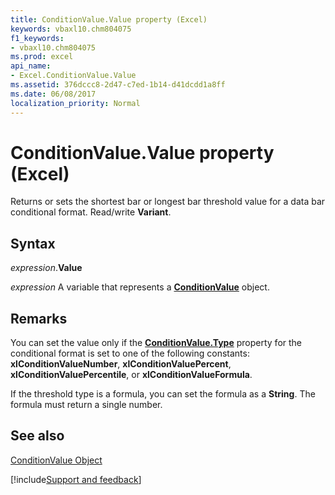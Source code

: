 ```yaml
---
title: ConditionValue.Value property (Excel)
keywords: vbaxl10.chm804075
f1_keywords:
- vbaxl10.chm804075
ms.prod: excel
api_name:
- Excel.ConditionValue.Value
ms.assetid: 376dccc8-2d47-c7ed-1b14-d41dcdd1a8ff
ms.date: 06/08/2017
localization_priority: Normal
---
```



# ConditionValue.Value property (Excel)

Returns or sets the shortest bar or longest bar threshold value for a data bar conditional format. Read/write  **Variant**.


## Syntax

_expression_.**Value**

_expression_ A variable that represents a **[ConditionValue](Excel.ConditionValue.md)** object.


## Remarks

You can set the value only if the  **[ConditionValue.Type](Excel.ConditionValue.Type.md)** property for the conditional format is set to one of the following constants: **xlConditionValueNumber**, **xlConditionValuePercent**, **xlConditionValuePercentile**, or **xlConditionValueFormula**.

If the threshold type is a formula, you can set the formula as a  **String**. The formula must return a single number.


## See also


[ConditionValue Object](Excel.ConditionValue.md)

[!include[Support and feedback](~/includes/feedback-boilerplate.md)]